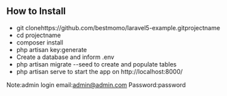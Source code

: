 ## How to Install

- git clonehttps://github.com/bestmomo/laravel5-example.gitprojectname
- cd projectname
- composer install
- php artisan key:generate
- Create a database and inform .env
- php artisan migrate --seed to create and      populate tables
- php artisan serve to start the app on http://localhost:8000/

Note:admin login email:admin@admin.com Password:password
